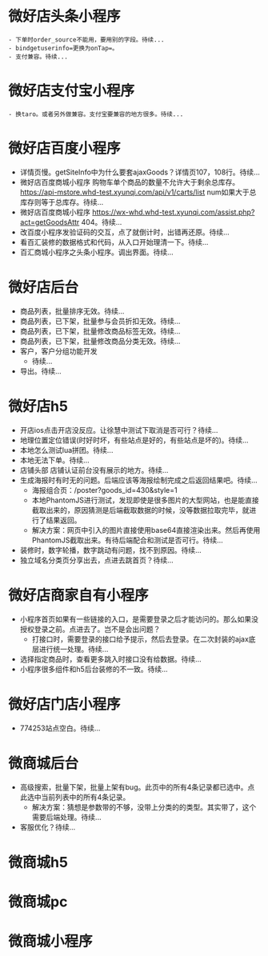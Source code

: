 # 微好店头条小程序
    - 下单时order_source不能用，要用别的字段。待续...
    - bindgetuserinfo=更换为onTap=。
    - 支付兼容。待续...
# 微好店支付宝小程序
    - 换taro。或者另外做兼容。支付宝要兼容的地方很多。待续...

# 微好店百度小程序
* 详情页慢。getSiteInfo中为什么要套ajaxGoods？详情页107，108行。待续...
* 微好店百度商城小程序 购物车单个商品的数量不允许大于剩余总库存。https://api-mstore.whd-test.xyunqi.com/api/v1/carts/list num如果大于总库存则等于总库存。待续...
* 微好店百度商城小程序 https://wx-whd.whd-test.xyunqi.com/assist.php?act=getGoodsAttr 404。待续...
* 改百度小程序发验证码的交互，点了就倒计时，出错再还原。待续...
* 看百汇装修的数据格式和代码，从入口开始理清一下。待续...
* 百汇商城小程序之头条小程序。调出界面。待续...

# 微好店后台
* 商品列表，批量排序无效。待续...
* 商品列表，已下架，批量参与会员折扣无效。待续...
* 商品列表，已下架，批量修改商品标签无效。待续...
* 商品列表，已下架，批量修改商品分类无效。待续...
* 客户，客户分组功能开发
    - 待续...
* 导出。待续...

# 微好店h5
* 开店ios点击开店没反应。让徐慧中测试下取消是否可行？待续...
* 地理位置定位错误(时好时坏，有些站点是好的，有些站点是坏的)。待续...
* 本地怎么测试lua拼团。待续...
* 本地无法下单。待续...
* 店铺头部 店铺认证前台没有展示的地方。待续...
* 生成海报时有时无的问题。后端应该等海报绘制完成之后返回结果吧。待续...
    - 海报组合页：/poster?goods_id=430&style=1
    - 本地PhantomJS进行测试，发现即使是很多图片的大型网站，也是能直接截取出来的，原因猜测是后端截取数据的时候，没等数据拉取完毕，就进行了结果返回。
    - 解决方案：网页中引入的图片直接使用base64直接渲染出来。然后再使用PhantomJS截取出来。有待后端配合和测试是否可行。待续...
* 装修时，数字轮播，数字跳动有问题，找不到原因。待续...
* 独立域名分类页分享出去，点进去跳首页？待续...

# 微好店商家自有小程序
* 小程序首页如果有一些链接的入口，是需要登录之后才能访问的。那么如果没授权登录之前。点进去了。岂不是会出问题？
    - 打接口时，需要登录的接口给予提示，然后去登录。在二次封装的ajax底层进行统一处理。待续...
* 选择指定商品时，查看更多跳入时接口没有给数据。待续...
* 小程序很多组件和h5后台装修的不一致。待续...

# 微好店门店小程序
* 774253站点空白。待续...

# 微商城后台
* 高级搜索，批量下架，批量上架有bug。此页中的所有4条记录都已选中。点此选中当前列表中的所有4条记录。
    - 解决方案：猜想是参数带的不够，没带上分类的的类型。其实带了，这个需要后端处理。待续...
* 客服优化？待续...

# 微商城h5

# 微商城pc

# 微商城小程序
